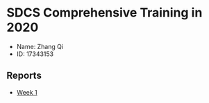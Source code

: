 # SDCS Comprehensive Training in 2020

- Name: Zhang Qi
- ID: 17343153

## Reports
- [Week 1](./Reports/Week1.md)